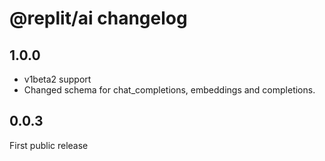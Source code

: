 # @replit/ai changelog

## 1.0.0

* v1beta2 support
* Changed schema for chat_completions, embeddings and completions.

## 0.0.3

First public release
